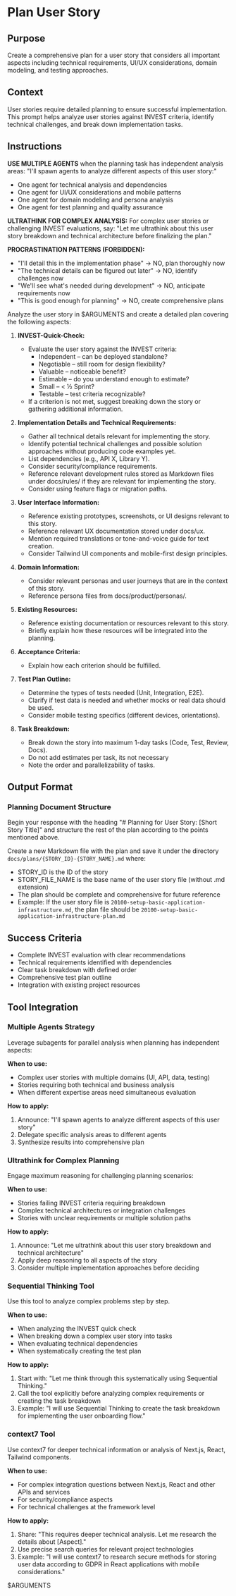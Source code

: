 # Plan User Story

## Purpose

Create a comprehensive plan for a user story that considers all important aspects including technical requirements, UI/UX considerations, domain modeling, and testing approaches.

## Context

User stories require detailed planning to ensure successful implementation. This prompt helps analyze user stories against INVEST criteria, identify technical challenges, and break down implementation tasks.

## Instructions

**USE MULTIPLE AGENTS** when the planning task has independent analysis areas:
"I'll spawn agents to analyze different aspects of this user story:"

- One agent for technical analysis and dependencies
- One agent for UI/UX considerations and mobile patterns
- One agent for domain modeling and persona analysis
- One agent for test planning and quality assurance

**ULTRATHINK FOR COMPLEX ANALYSIS:**
For complex user stories or challenging INVEST evaluations, say:
"Let me ultrathink about this user story breakdown and technical architecture before finalizing the plan."

**PROCRASTINATION PATTERNS (FORBIDDEN):**

- "I'll detail this in the implementation phase" → NO, plan thoroughly now
- "The technical details can be figured out later" → NO, identify challenges now
- "We'll see what's needed during development" → NO, anticipate requirements now
- "This is good enough for planning" → NO, create comprehensive plans

Analyze the user story in $ARGUMENTS and create a detailed plan covering the following aspects:

1. **INVEST-Quick-Check:**
   - Evaluate the user story against the INVEST criteria:
     - Independent – can be deployed standalone?
     - Negotiable – still room for design flexibility?
     - Valuable – noticeable benefit?
     - Estimable – do you understand enough to estimate?
     - Small – < ½ Sprint?
     - Testable – test criteria recognizable?
   - If a criterion is not met, suggest breaking down the story or gathering additional information.

2. **Implementation Details and Technical Requirements:**
   - Gather all technical details relevant for implementing the story.
   - Identify potential technical challenges and possible solution approaches without producing code examples yet.
   - List dependencies (e.g., API X, Library Y).
   - Consider security/compliance requirements.
   - Reference relevant development rules stored as Markdown files under docs/rules/ if they are relevant for implementing the story.
   - Consider using feature flags or migration paths.

3. **User Interface Information:**
   - Reference existing prototypes, screenshots, or UI designs relevant to this story.
   - Reference relevant UX documentation stored under docs/ux.
   - Mention required translations or tone-and-voice guide for text creation.
   - Consider Tailwind UI components and mobile-first design principles.

4. **Domain Information:**
   - Consider relevant personas and user journeys that are in the context of this story.
   - Reference persona files from docs/product/personas/.

5. **Existing Resources:**
   - Reference existing documentation or resources relevant to this story.
   - Briefly explain how these resources will be integrated into the planning.

6. **Acceptance Criteria:**
   - Explain how each criterion should be fulfilled.

7. **Test Plan Outline:**
   - Determine the types of tests needed (Unit, Integration, E2E).
   - Clarify if test data is needed and whether mocks or real data should be used.
   - Consider mobile testing specifics (different devices, orientations).

8. **Task Breakdown:**
   - Break down the story into maximum 1-day tasks (Code, Test, Review, Docs).
   - Do not add estimates per task, its not necessary
   - Note the order and parallelizability of tasks.

## Output Format

### Planning Document Structure

Begin your response with the heading "# Planning for User Story: [Short Story Title]" and structure the rest of the plan according to the points mentioned above.

Create a new Markdown file with the plan and save it under the directory `docs/plans/{STORY_ID}-{STORY_NAME}.md` where:
- STORY_ID is the ID of the story
- STORY_FILE_NAME is the base name of the user story file (without .md extension)
- The plan should be complete and comprehensive for future reference
- Example: If the user story file is `20100-setup-basic-application-infrastructure.md`, the plan file should be `20100-setup-basic-application-infrastructure-plan.md`

## Success Criteria

- Complete INVEST evaluation with clear recommendations
- Technical requirements identified with dependencies
- Clear task breakdown with defined order
- Comprehensive test plan outline
- Integration with existing project resources

## Tool Integration

### Multiple Agents Strategy

Leverage subagents for parallel analysis when planning has independent aspects:

**When to use:**

- Complex user stories with multiple domains (UI, API, data, testing)
- Stories requiring both technical and business analysis
- When different expertise areas need simultaneous evaluation

**How to apply:**

1. Announce: "I'll spawn agents to analyze different aspects of this user story"
2. Delegate specific analysis areas to different agents
3. Synthesize results into comprehensive plan

### Ultrathink for Complex Planning

Engage maximum reasoning for challenging planning scenarios:

**When to use:**

- Stories failing INVEST criteria requiring breakdown
- Complex technical architectures or integration challenges
- Stories with unclear requirements or multiple solution paths

**How to apply:**

1. Announce: "Let me ultrathink about this user story breakdown and technical architecture"
2. Apply deep reasoning to all aspects of the story
3. Consider multiple implementation approaches before deciding

### Sequential Thinking Tool

Use this tool to analyze complex problems step by step.

**When to use:**

- When analyzing the INVEST quick check
- When breaking down a complex user story into tasks
- When evaluating technical dependencies
- When systematically creating the test plan

**How to apply:**

1. Start with: "Let me think through this systematically using Sequential Thinking."
2. Call the tool explicitly before analyzing complex requirements or creating the task breakdown
3. Example: "I will use Sequential Thinking to create the task breakdown for implementing the user onboarding flow."

### context7 Tool

Use context7 for deeper technical information or analysis of Next.js, React, Tailwind components.

**When to use:**

- For complex integration questions between Next.js, React and other APIs and services
- For security/compliance aspects
- For technical challenges at the framework level

**How to apply:**

1. Share: "This requires deeper technical analysis. Let me research the details about [Aspect]."
2. Use precise search queries for relevant project technologies
3. Example: "I will use context7 to research secure methods for storing user data according to GDPR in React applications with mobile considerations."

$ARGUMENTS
